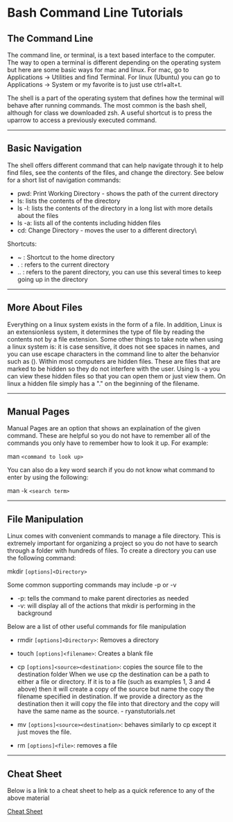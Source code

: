 # Bash Command Line Tutorials

## The Command Line

The command line, or terminal, is a text based interface to the computer. The way to open a terminal is different depending on the operating system but here are some basic ways for mac and linux. For mac, go to Applications -> Utilities and find Terminal. For linux (Ubuntu) you can go to Applications -> System or my favorite is to just use ctrl+alt+t.

The shell is a part of the operating system that defines how the terminal will behave after running commands. The most common is the bash shell, although for class we downloaded zsh. A useful shortcut is to press the uparrow to access a previously executed command.

----

## Basic Navigation

The shell offers different command that can help navigate through it to help find files, see the contents of the files, and change the directory. See below for a short list of navigation commands:

- pwd: Print Working Directory - shows the path of the current directory
- ls: lists the contents of the directory
- ls -l: lists the contents of the directory in a long list with more details about the files
- ls -a: lists all of the contents including hidden files
- cd: Change Directory - moves the user to a different directory\

Shortcuts:

- ~ : Shortcut to the home directory
- . : refers to the current directory
- .. : refers to the parent directory, you can use this several times to keep going up in the directory

----

## More About Files

Everything on a linux system exists in the form of a file. In addition, Linux is an extensionless system, it determines the type of file by reading the contents not by a file extension. Some other things to take note when using a linux system is: it is case sensitive, it does not see spaces in names, and you can use escape characters in the command line to alter the behanvior such as (\). Within most computers are hidden files.  These are files that are marked to be hidden so they do not interfere with the user. Using ls -a you can view these hidden files so that you can open them or just view them. On linux a hidden file simply has a "." on the beginning of the filename.

----

## Manual Pages

Manual Pages are an option that shows an explaination of the given command. These are helpful so you do not have to remember all of the commands you only have to remember how to look it up. For example:

man `<command to look up>`

You can also do a key word search if you do not know what command  to enter by using the following:

man -k `<search term>`

----

## File Manipulation

Linux comes with convenient commands to manage a file directory. This is extremely important for organizing a project so you do not have to search through a folder with hundreds of files. To create a directory you can use the following command: 

mkdir `[options]<Directory>`

Some common supporting commands may include  -p or -v

- -p: tells the command to make parent directories as needed
- -v: will display all of the actions that mkdir is performing in the background

Below are a list of other useful commands for file manipulation

- rmdir `[options]<Directory>`: Removes a directory
- touch `[options]<filename>`: Creates a blank file
- cp `[options]<source><destination>`: copies the source file to the destination folder
When we use cp the destination can be a path to either a file or directory. If it is to a file (such as examples 1, 3 and 4 above) then it will create a copy of the source but name the copy the filename specified in destination. If we provide a directory as the destination then it will copy the file into that directory and the copy will have the same name as the source. - ryanstutorials.net

- mv `[options]<source><destination>`: behaves similarly to cp except it just moves the file.
- rm `[options]<file>`: removes a file

----

## Cheat Sheet

Below is a link to a cheat sheet to help as a quick reference to any of the above material

[Cheat Sheet](https://ryanstutorials.net/linuxtutorial/cheatsheet.php)
